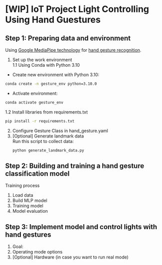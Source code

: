 # [WIP] IoT Project Light Controlling Using Hand Guestures


## Step 1: Preparing data and environment
Using [Google MediaPipe technology](https://ai.google.dev/edge/mediapipe/solutions/guide) for [hand gesture recognition](https://github.com/google-ai-edge/mediapipe/blob/master/docs/solutions/hands.md).
1. Set up the work environment \
1.1 Using Conda with Python 3.10
- Create new environment with Python 3.10:
```bash
conda create -n gesture_env python=3.10.0
```
- Activate environment:
```bash
conda activate gesture_env
```

1.2 Install libraries from requirements.txt
```bash
pip install -r requirements.txt
```
2. Configure Gesture Class in hand_gesture.yaml
3. [Optional] Generate landmark data \
Run this script to collect data:
	```bash
	python generate_landmark_data.py
	```

## Step 2: Building and training a hand gesture classification model
Training process
1. Load data
2. Build MLP model
3. Training model
4. Model evaluation

## Step 3: Implement model and control lights with hand gestures
1. Goal:
2. Operating mode options
3. [Optional] Hardware (in case you want to run real mode)

